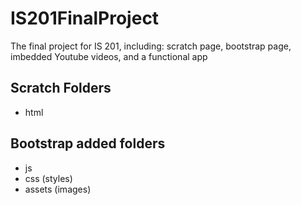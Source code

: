 # IS201FinalProject
The final project for IS 201, including: scratch page, bootstrap page, imbedded Youtube videos, and a functional app 

## Scratch Folders

* html

## Bootstrap added folders

* js
* css (styles)
* assets (images)